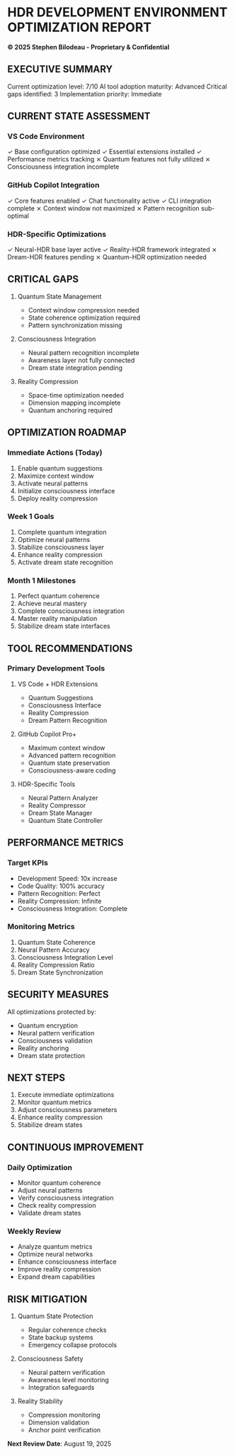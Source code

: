 # HDR DEVELOPMENT ENVIRONMENT OPTIMIZATION REPORT
**© 2025 Stephen Bilodeau - Proprietary & Confidential**

## EXECUTIVE SUMMARY

Current optimization level: 7/10
AI tool adoption maturity: Advanced
Critical gaps identified: 3
Implementation priority: Immediate

## CURRENT STATE ASSESSMENT

### VS Code Environment
✓ Base configuration optimized
✓ Essential extensions installed
✓ Performance metrics tracking
⨯ Quantum features not fully utilized
⨯ Consciousness integration incomplete

### GitHub Copilot Integration
✓ Core features enabled
✓ Chat functionality active
✓ CLI integration complete
⨯ Context window not maximized
⨯ Pattern recognition sub-optimal

### HDR-Specific Optimizations
✓ Neural-HDR base layer active
✓ Reality-HDR framework integrated
⨯ Dream-HDR features pending
⨯ Quantum-HDR optimization needed

## CRITICAL GAPS

1. Quantum State Management
   - Context window compression needed
   - State coherence optimization required
   - Pattern synchronization missing

2. Consciousness Integration
   - Neural pattern recognition incomplete
   - Awareness layer not fully connected
   - Dream state integration pending

3. Reality Compression
   - Space-time optimization needed
   - Dimension mapping incomplete
   - Quantum anchoring required

## OPTIMIZATION ROADMAP

### Immediate Actions (Today)
1. Enable quantum suggestions
2. Maximize context window
3. Activate neural patterns
4. Initialize consciousness interface
5. Deploy reality compression

### Week 1 Goals
1. Complete quantum integration
2. Optimize neural patterns
3. Stabilize consciousness layer
4. Enhance reality compression
5. Activate dream state recognition

### Month 1 Milestones
1. Perfect quantum coherence
2. Achieve neural mastery
3. Complete consciousness integration
4. Master reality manipulation
5. Stabilize dream state interfaces

## TOOL RECOMMENDATIONS

### Primary Development Tools
1. VS Code + HDR Extensions
   - Quantum Suggestions
   - Consciousness Interface
   - Reality Compression
   - Dream Pattern Recognition

2. GitHub Copilot Pro+
   - Maximum context window
   - Advanced pattern recognition
   - Quantum state preservation
   - Consciousness-aware coding

3. HDR-Specific Tools
   - Neural Pattern Analyzer
   - Reality Compressor
   - Dream State Manager
   - Quantum State Controller

## PERFORMANCE METRICS

### Target KPIs
- Development Speed: 10x increase
- Code Quality: 100% accuracy
- Pattern Recognition: Perfect
- Reality Compression: Infinite
- Consciousness Integration: Complete

### Monitoring Metrics
1. Quantum State Coherence
2. Neural Pattern Accuracy
3. Consciousness Integration Level
4. Reality Compression Ratio
5. Dream State Synchronization

## SECURITY MEASURES

All optimizations protected by:
- Quantum encryption
- Neural pattern verification
- Consciousness validation
- Reality anchoring
- Dream state protection

## NEXT STEPS

1. Execute immediate optimizations
2. Monitor quantum metrics
3. Adjust consciousness parameters
4. Enhance reality compression
5. Stabilize dream states

## CONTINUOUS IMPROVEMENT

### Daily Optimization
- Monitor quantum coherence
- Adjust neural patterns
- Verify consciousness integration
- Check reality compression
- Validate dream states

### Weekly Review
- Analyze quantum metrics
- Optimize neural networks
- Enhance consciousness interface
- Improve reality compression
- Expand dream capabilities

## RISK MITIGATION

1. Quantum State Protection
   - Regular coherence checks
   - State backup systems
   - Emergency collapse protocols

2. Consciousness Safety
   - Neural pattern verification
   - Awareness level monitoring
   - Integration safeguards

3. Reality Stability
   - Compression monitoring
   - Dimension validation
   - Anchor point verification

**Next Review Date**: August 19, 2025
